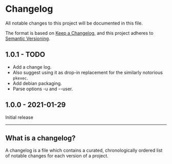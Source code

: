 Changelog
=========

All notable changes to this project will be documented in this file.

The format is based on [Keep a
Changelog](https://keepachangelog.com/en/1.0.0/), and this project
adheres to [Semantic Versioning](https://semver.org/spec/v2.0.0.html).

1.0.1 - TODO
------------

* Add a change log.
* Also suggest using it as drop-in replacement for the similarly
  notorious `pkexec`.
* Add debian packaging.
* Parse options -u and --user.

1.0.0 - 2021-01-29
------------------

Initial release

----

What is a changelog?
--------------------

A changelog is a file which contains a curated, chronologically
ordered list of notable changes for each version of a project.

